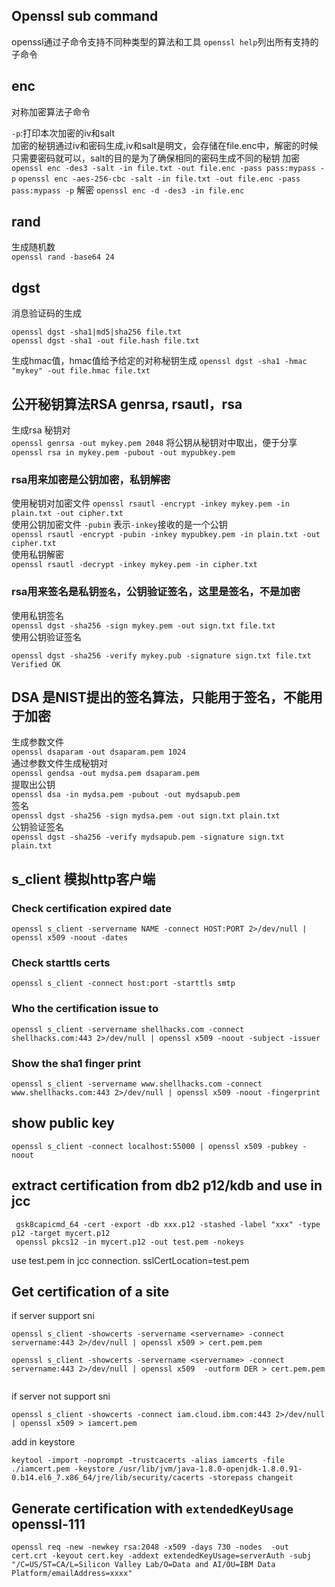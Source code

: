 ## Openssl sub command 


openssl通过子命令支持不同种类型的算法和工具 `openssl help`列出所有支持的子命令
## enc
 对称加密算法子命令
 
`-p`:打印本次加密的iv和salt  
加密的秘钥通过iv和密码生成,iv和salt是明文，会存储在file.enc中，解密的时候只需要密码就可以，salt的目的是为了确保相同的密码生成不同的秘钥
加密  
`openssl enc -des3 -salt -in file.txt -out file.enc -pass pass:mypass -p`
`openssl enc -aes-256-cbc -salt -in file.txt -out file.enc -pass pass:mypass -p`
解密
`openssl enc -d -des3 -in file.enc `

## rand

生成随机数  
`openssl rand -base64 24`

## dgst  
消息验证码的生成  

`openssl dgst -sha1|md5|sha256 file.txt`   
`openssl dgst -sha1 -out file.hash file.txt`   

生成hmac值，hmac值给予给定的对称秘钥生成
`openssl dgst -sha1 -hmac "mykey" -out file.hmac file.txt`

## 公开秘钥算法RSA genrsa, rsautl，rsa

生成rsa 秘钥对  
`openssl genrsa -out mykey.pem 2048`
将公钥从秘钥对中取出，便于分享
`openssl rsa in mykey.pem -pubout -out mypubkey.pem`

### rsa用来加密是公钥加密，私钥解密
使用秘钥对加密文件 
`openssl rsautl -encrypt -inkey mykey.pem -in plain.txt -out cipher.txt`  
使用公钥加密文件 `-pubin` 表示`-inkey`接收的是一个公钥  
`openssl rsautl -encrypt -pubin -inkey mypubkey.pem -in plain.txt -out cipher.txt`  
使用私钥解密  
`openssl rsautl -decrypt -inkey mykey.pem -in cipher.txt`  

### rsa用来签名是私钥`签名`，公钥验证签名，这里是签名，不是加密  

使用私钥签名  
`openssl dgst -sha256 -sign mykey.pem -out sign.txt file.txt`  
使用公钥验证签名  
```
openssl dgst -sha256 -verify mykey.pub -signature sign.txt file.txt 
Verified OK
```  

## DSA 是NIST提出的签名算法，只能用于签名，不能用于加密

生成参数文件  
`openssl dsaparam -out dsaparam.pem 1024`  
通过参数文件生成秘钥对  
`openssl gendsa -out mydsa.pem dsaparam.pem`  
提取出公钥  
`openssl dsa -in mydsa.pem -pubout -out mydsapub.pem`  
签名  
`openssl dgst -sha256 -sign mydsa.pem -out sign.txt plain.txt`  
公钥验证签名  
`openssl dgst -sha256 -verify mydsapub.pem -signature sign.txt plain.txt`  

## s_client  模拟http客户端

### Check certification expired date 
`openssl s_client -servername NAME -connect HOST:PORT 2>/dev/null | openssl x509 -noout -dates`

### Check starttls certs

`openssl s_client -connect host:port -starttls smtp`

### Who the certification issue to
```
openssl s_client -servername shellhacks.com -connect shellhacks.com:443 2>/dev/null | openssl x509 -noout -subject -issuer
```
### Show the sha1 finger print
```
openssl s_client -servername www.shellhacks.com -connect www.shellhacks.com:443 2>/dev/null | openssl x509 -noout -fingerprint
```

## show public key

`openssl s_client -connect localhost:55000 | openssl x509 -pubkey -noout`

## extract certification from db2 p12/kdb and use in jcc

```
 gsk8capicmd_64 -cert -export -db xxx.p12 -stashed -label "xxx" -type p12 -target mycert.p12 
 openssl pkcs12 -in mycert.p12 -out test.pem -nokeys
```
 
 use test.pem in jcc connection. sslCertLocation=test.pem
 
 ## Get certification of a site  
 
 if server support sni
 ```
 openssl s_client -showcerts -servername <servername> -connect servername:443 2>/dev/null | openssl x509 > cert.pem.pem
 
 openssl s_client -showcerts -servername <servername> -connect servername:443 2>/dev/null | openssl x509  -outform DER > cert.pem.pem
 
 
 ```
 
 if server not support sni
 
 ```
 openssl s_client -showcerts -connect iam.cloud.ibm.com:443 2>/dev/null | openssl x509 > iamcert.pem
 ```
 
 add in keystore
 
 ```
 keytool -import -noprompt -trustcacerts -alias iamcerts -file ./iamcert.pem -keystore /usr/lib/jvm/java-1.8.0-openjdk-1.8.0.91-0.b14.el6_7.x86_64/jre/lib/security/cacerts -storepass changeit
 ```
 
 ## Generate certification with `extendedKeyUsage` openssl-111
 
 ```
 openssl req -new -newkey rsa:2048 -x509 -days 730 -nodes  -out cert.crt -keyout cert.key -addext extendedKeyUsage=serverAuth -subj "/C=US/ST=CA/L=Silicon Valley Lab/O=Data and AI/OU=IBM Data Platform/emailAddress=xxxx"
 ```
 
